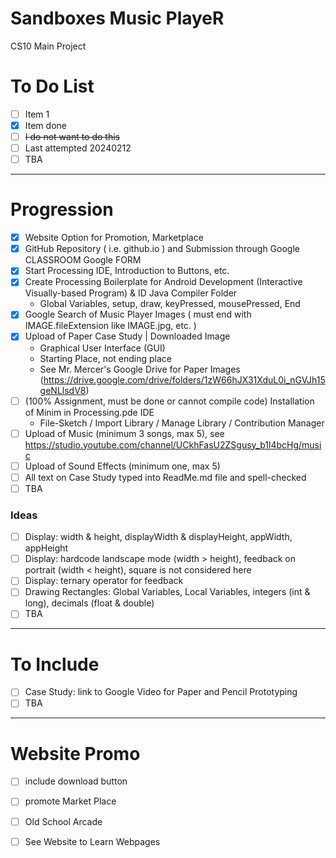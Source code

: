 # Sandboxes Music PlayeR
CS10 Main Project

# To Do List
- [ ] Item 1
- [x] Item done
- [ ] <del>I do not want to do this<del>
- [ ] Last attempted 20240212
- [ ] TBA

---

# Progression
- [x] Website Option for Promotion, Marketplace
- [x] GitHub Repository ( i.e. github.io ) and Submission through Google CLASSROOM Google FORM
- [x] Start Processing IDE, Introduction to Buttons, etc.
- [x] Create Processing Boilerplate for Android Development (Interactive Visually-based Program) & ID Java Compiler Folder
  - Global Variables, setup, draw, keyPressed, mousePressed, End
- [x] Google Search of Music Player Images ( must end with IMAGE.fileExtension like IMAGE.jpg, etc. )
- [x] Upload of Paper Case Study | Downloaded Image
  - Graphical User Interface (GUI)
  - Starting Place, not ending place
  - See Mr. Mercer's Google Drive for Paper Images (https://drive.google.com/drive/folders/1zW66hJX31XduL0i_nGVJh15geNLlsdV8) 
- [ ] (100% Assignment, must be done or cannot compile code) Installation of Minim in Processing.pde IDE
  - File-Sketch / Import Library / Manage Library / Contribution Manager 
- [ ] Upload of Music (minimum 3 songs, max 5), see https://studio.youtube.com/channel/UCkhFasU2ZSgusy_b1l4bcHg/music
- [ ] Upload of Sound Effects (minimum one, max 5)
- [ ] All text on Case Study typed into ReadMe.md file and spell-checked
- [ ] TBA

### Ideas
- [ ] Display: width & height, displayWidth & displayHeight, appWidth, appHeight
- [ ] Display: hardcode landscape mode (width > height), feedback on portrait (width < height), square is not considered here
- [ ] Display: ternary operator for feedback
- [ ] Drawing Rectangles: Global Variables, Local Variables, integers (int & long), decimals (float & double)
- [ ] TBA

---

# To Include
- [ ] Case Study: link to Google Video for Paper and Pencil Prototyping
- [ ] TBA

---

# Website Promo
- [ ] include download button
- [ ] promote Market Place 
- [ ] Old School Arcade

- [ ] See Website to Learn Webpages